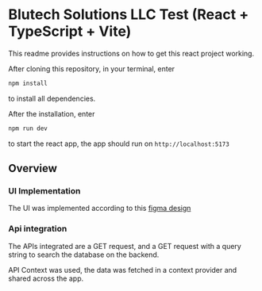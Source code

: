 # Blutech Solutions LLC Test (React + TypeScript + Vite)

This readme provides  instructions on how to get this react project working.

After cloning this repository, in your terminal, enter
```js
npm install
```
to install all dependencies.

After the installation, enter
```js
npm run dev
````
to start the react app, the app should run on `http://localhost:5173`

## Overview

### UI Implementation
The UI was implemented according to this [figma design](https://www.figma.com/design/5YoDO1EKuVGMJK77g2CY43/Blutech-solution?node-id=425-359&t=fCesi5WRWJUPge5L-0) 

### Api integration
The APIs integrated are a GET request, and a GET request with a query string to search the database on the backend.

API Context was used, the data was fetched in a context provider and shared across the app.
